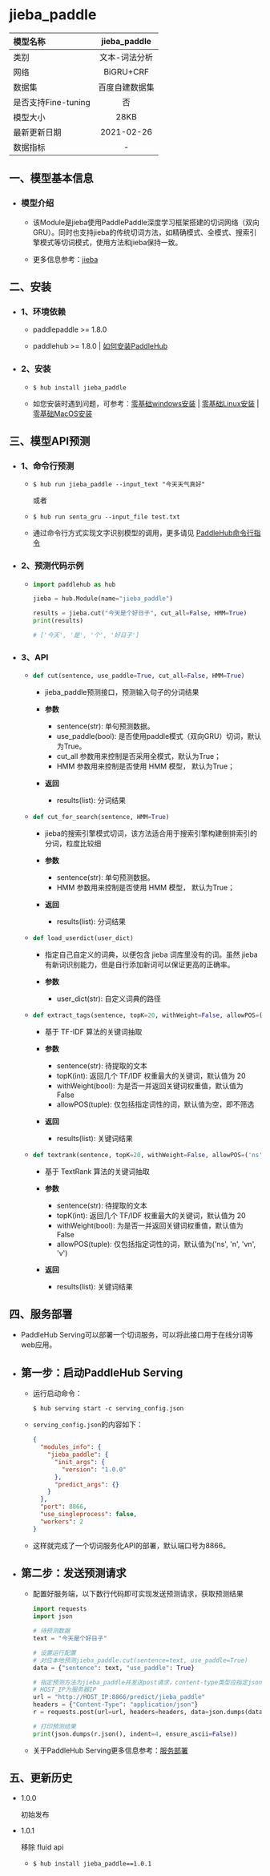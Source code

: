 # jieba_paddle

|模型名称|jieba_paddle|
| :--- | :---: |
|类别|文本-词法分析|
|网络|BiGRU+CRF|
|数据集|百度自建数据集|
|是否支持Fine-tuning|否|
|模型大小|28KB|
|最新更新日期|2021-02-26|
|数据指标|-|



## 一、模型基本信息

- ### 模型介绍

  - 该Module是jieba使用PaddlePaddle深度学习框架搭建的切词网络（双向GRU）。同时也支持jieba的传统切词方法，如精确模式、全模式、搜索引擎模式等切词模式，使用方法和jieba保持一致。

  - 更多信息参考：[jieba](https://github.com/fxsjy/jieba)



## 二、安装

- ### 1、环境依赖  

  - paddlepaddle >= 1.8.0

  - paddlehub >= 1.8.0    | [如何安装PaddleHub](../../../../docs/docs_ch/get_start/installation.rst)

- ### 2、安装

  - ```shell
    $ hub install jieba_paddle
    ```
  - 如您安装时遇到问题，可参考：[零基础windows安装](../../../../docs/docs_ch/get_start/windows_quickstart.md)
 | [零基础Linux安装](../../../../docs/docs_ch/get_start/linux_quickstart.md) | [零基础MacOS安装](../../../../docs/docs_ch/get_start/mac_quickstart.md)



## 三、模型API预测

- ### 1、命令行预测

  - ```shell
    $ hub run jieba_paddle --input_text "今天天气真好"
    ```
    或者
  - ```shell
    $ hub run senta_gru --input_file test.txt
    ```
  - 通过命令行方式实现文字识别模型的调用，更多请见 [PaddleHub命令行指令](../../../../docs/docs_ch/tutorial/cmd_usage.rst)

- ### 2、预测代码示例

  - ```python
    import paddlehub as hub

    jieba = hub.Module(name="jieba_paddle")

    results = jieba.cut("今天是个好日子", cut_all=False, HMM=True)
    print(results)

    # ['今天', '是', '个', '好日子']
    ```


- ### 3、API

  - ```python
    def cut(sentence, use_paddle=True, cut_all=False, HMM=True)
    ```
    - jieba_paddle预测接口，预测输入句子的分词结果

    - **参数**

      - sentence(str): 单句预测数据。
      - use_paddle(bool): 是否使用paddle模式（双向GRU）切词，默认为True。
      - cut_all 参数用来控制是否采用全模式，默认为True；
      - HMM 参数用来控制是否使用 HMM 模型， 默认为True；

    - **返回**

      - results(list): 分词结果


  - ```python
    def cut_for_search(sentence, HMM=True)
    ```

    - jieba的搜索引擎模式切词，该方法适合用于搜索引擎构建倒排索引的分词，粒度比较细

    - **参数**

      - sentence(str): 单句预测数据。
      - HMM 参数用来控制是否使用 HMM 模型， 默认为True；

    - **返回**

      - results(list): 分词结果


  - ```python
    def load_userdict(user_dict)
    ```

    - 指定自己自定义的词典，以便包含 jieba 词库里没有的词。虽然 jieba 有新词识别能力，但是自行添加新词可以保证更高的正确率。

    - **参数**

      - user_dict(str): 自定义词典的路径


  - ```python
    def extract_tags(sentence, topK=20, withWeight=False, allowPOS=())
    ```

    - 基于 TF-IDF 算法的关键词抽取

    - **参数**

      - sentence(str): 待提取的文本
      - topK(int): 返回几个 TF/IDF 权重最大的关键词，默认值为 20
      - withWeight(bool): 为是否一并返回关键词权重值，默认值为 False
      - allowPOS(tuple): 仅包括指定词性的词，默认值为空，即不筛选

    - **返回**

      - results(list): 关键词结果


  - ```python
    def textrank(sentence, topK=20, withWeight=False, allowPOS=('ns', 'n', 'vn', 'v'))
    ```

    - 基于 TextRank 算法的关键词抽取

    - **参数**

      - sentence(str): 待提取的文本
      - topK(int): 返回几个 TF/IDF 权重最大的关键词，默认值为 20
      - withWeight(bool): 为是否一并返回关键词权重值，默认值为 False
      - allowPOS(tuple): 仅包括指定词性的词，默认值为('ns', 'n', 'vn', 'v')

    - **返回**

      - results(list): 关键词结果


## 四、服务部署

- PaddleHub Serving可以部署一个切词服务，可以将此接口用于在线分词等web应用。

- ## 第一步：启动PaddleHub Serving

  - 运行启动命令：
    ```shell
    $ hub serving start -c serving_config.json
    ```

  - `serving_config.json`的内容如下：
    ```json
    {
      "modules_info": {
        "jieba_paddle": {
          "init_args": {
            "version": "1.0.0"
          },
          "predict_args": {}
        }
      },
      "port": 8866,
      "use_singleprocess": false,
      "workers": 2
    }
    ```

  - 这样就完成了一个切词服务化API的部署，默认端口号为8866。


- ## 第二步：发送预测请求

  - 配置好服务端，以下数行代码即可实现发送预测请求，获取预测结果

    ```python
    import requests
    import json

    # 待预测数据
    text = "今天是个好日子"

    # 设置运行配置
    # 对应本地预测jieba_paddle.cut(sentence=text, use_paddle=True)
    data = {"sentence": text, "use_paddle": True}

    # 指定预测方法为jieba_paddle并发送post请求，content-type类型应指定json方式
    # HOST_IP为服务器IP
    url = "http://HOST_IP:8866/predict/jieba_paddle"
    headers = {"Content-Type": "application/json"}
    r = requests.post(url=url, headers=headers, data=json.dumps(data))

    # 打印预测结果
    print(json.dumps(r.json(), indent=4, ensure_ascii=False))
    ```

  - 关于PaddleHub Serving更多信息参考：[服务部署](../../../../docs/docs_ch/tutorial/serving.md)


## 五、更新历史

* 1.0.0

  初始发布

* 1.0.1

  移除 fluid api

  - ```shell
    $ hub install jieba_paddle==1.0.1
    ```
